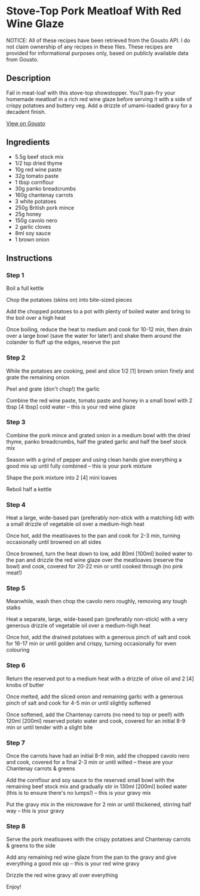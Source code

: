 # Stove-Top Pork Meatloaf With Red Wine Glaze

NOTICE: All of these recipes have been retrieved from the Gousto API. I do not claim ownership of any recipes in these files. These recipes are provided for informational purposes only, based on publicly available data from Gousto.

## Description

Fall in meat-loaf with this stove-top showstopper. You’ll pan-fry your homemade meatloaf in a rich red wine glaze before serving it with a side of crispy potatoes and buttery veg. Add a drizzle of umami-loaded gravy for a decadent finish.

[View on Gousto](https://www.gousto.co.uk/recipes/cookbook/stove-top-pork-meatloaf-with-red-wine-glaze-chantenay-carrots)

## Ingredients

- 5.5g beef stock mix
- 1/2 tsp dried thyme
- 10g red wine paste
- 32g tomato paste
- 1 tbsp cornflour
- 30g panko breadcrumbs
- 160g chantenay carrots
- 3 white potatoes
- 250g British pork mince
- 25g honey
- 150g cavolo nero
- 2 garlic cloves
- 8ml soy sauce
- 1 brown onion

## Instructions


### Step 1

Boil a full kettle

Chop the potatoes (skins on) into bite-sized pieces

Add the chopped potatoes to a pot with plenty of boiled water and bring to the boil over a high heat

Once boiling, reduce the heat to medium and cook for 10-12 min, then drain over a large bowl (save the water for later!) and shake them around the colander to fluff up the edges, reserve the pot


### Step 2

While the potatoes are cooking, peel and slice 1/2<span class="text-danger"> [1]</span> brown onion<span class="text-danger"> </span>finely and grate the remaining onion

Peel and grate (don't chop!) the garlic

Combine the red wine paste, tomato paste and honey in a small bowl with 2 tbsp <span class="text-danger">[4 tbsp] </span>cold water – this is your red wine glaze


### Step 3

Combine the pork mince and grated onion in a medium bowl with the dried thyme, panko breadcrumbs, half the grated garlic and half the beef stock mix

Season with a grind of pepper and using clean hands give everything a good mix up until fully combined – this is your pork mixture

Shape the pork mixture into 2 <span class="text-danger">[4] </span>mini<span class="text-danger"> </span>loaves

Reboil half a kettle


### Step 4

Heat a large, wide-based pan (preferably non-stick with a matching lid) with a small drizzle of vegetable oil over a medium-high heat

Once hot, add the meatloaves to the pan and cook for 2-3 min, turning occasionally until browned on all sides

Once browned, turn the heat down to low, add 80ml <span class="text-danger">[100ml] </span>boiled water to the pan and drizzle the red wine glaze over the meatloaves (reserve the bowl) and cook, covered for 20-22 min or until cooked through (no pink meat!)


### Step 5

Meanwhile, wash then chop the cavolo nero roughly, removing any tough stalks

Heat a separate, large, wide-based pan (preferably non-stick) with a very generous drizzle of vegetable oil over a medium-high heat

Once hot, add the drained potatoes with a generous pinch of salt and cook for 16-17 min or until golden and crispy, turning occasionally for even colouring


### Step 6

Return the reserved pot to a medium heat with a drizzle of olive oil and 2 <span class="text-danger">[4] </span>knobs of butter

Once melted, add the sliced onion and remaining garlic with a generous pinch of salt and cook for 4-5 min or until slightly softened

Once softened, add the Chantenay carrots (no need to top or peel!) with 120ml <span class="text-danger">[200ml] </span>reserved potato water and cook, covered for an initial 8-9 min or until tender with a slight bite


### Step 7

Once the carrots have had an initial 8-9 min, add the chopped cavolo nero and cook, covered for a final 2-3 min or until wilted – these are your Chantenay carrots & greens

Add the cornflour and soy sauce to the reserved small bowl with the remaining beef stock mix and gradually stir in 130ml <span class="text-danger">[200ml] </span>boiled water (this is to ensure there's no lumps!) – this is your gravy mix

Put the gravy mix in the microwave for 2 min or until thickened, stirring half way – this is your gravy

### Step 8

Serve the pork meatloaves with the crispy potatoes and Chantenay carrots & greens to the side

Add any remaining red wine glaze from the pan to the gravy and give everything a good mix up – this is your red wine gravy

Drizzle the red wine gravy all over everything

Enjoy!

